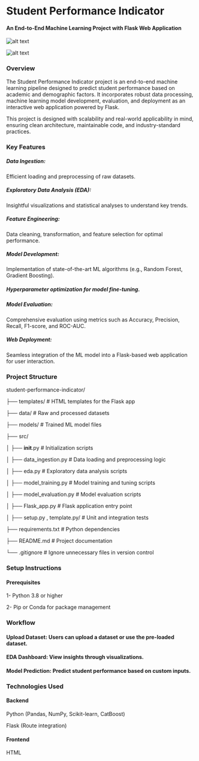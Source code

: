 
# Student Performance Indicator
#### An End-to-End Machine Learning Project with Flask Web Application
![alt text](image.png)

![alt text](image-1.png)

### Overview
The Student Performance Indicator project is an end-to-end machine learning pipeline designed to predict student performance based on academic and demographic factors. It incorporates robust data processing, machine learning model development, evaluation, and deployment as an interactive web application powered by Flask.

This project is designed with scalability and real-world applicability in mind, ensuring clean architecture, maintainable code, and industry-standard practices.
### Key Features

##### Data Ingestion: 
Efficient loading and preprocessing of raw datasets.
##### Exploratory Data Analysis (EDA): 
Insightful visualizations and statistical analyses to understand key trends.
##### Feature Engineering:
 Data cleaning, transformation, and feature selection for optimal performance.
##### Model Development:
Implementation of state-of-the-art ML algorithms (e.g., Random Forest, Gradient Boosting).
##### Hyperparameter optimization for model fine-tuning.
##### Model Evaluation: 
Comprehensive evaluation using metrics such as Accuracy, Precision, Recall, F1-score, and ROC-AUC.
##### Web Deployment: 
Seamless integration of the ML model into a Flask-based web application for user interaction.

### Project Structure

student-performance-indicator/


├── templates/             # HTML templates for the Flask app

├── data/                  # Raw and processed datasets

├── models/                # Trained ML model files

├── src/

│   ├── __init__.py        # Initialization scripts

│   ├── data_ingestion.py  # Data loading and preprocessing logic

│   ├── eda.py             # Exploratory data analysis scripts

│   ├── model_training.py  # Model training and tuning scripts

│   ├── model_evaluation.py # Model evaluation scripts

│   ├── Flask_app.py             # Flask application entry point

│
├── setup.py , template.py/                 # Unit and integration tests

├── requirements.txt       # Python dependencies

├── README.md              # Project documentation

└── .gitignore             # Ignore unnecessary files in version control
### Setup Instructions
#### Prerequisites
1- Python 3.8 or higher

2- Pip or Conda for package management
### Workflow
#### Upload Dataset: Users can upload a dataset or use the pre-loaded dataset.
#### EDA Dashboard: View insights through visualizations.
#### Model Prediction: Predict student performance based on custom inputs.

### Technologies Used
#### Backend
Python (Pandas, NumPy, Scikit-learn, CatBoost)

Flask (Route integration)
#### Frontend
HTML

